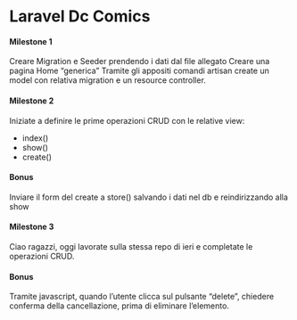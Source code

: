 Laravel Dc Comics
===

#### Milestone 1
Creare Migration e Seeder prendendo i dati dal file allegato
Creare una pagina Home “generica”
Tramite gli appositi comandi artisan create un model con relativa migration e un resource controller.

#### Milestone 2
Iniziate a definire le prime operazioni CRUD con le relative view:
- index()
- show()
- create()

#### Bonus
Inviare il form del create a store() salvando i dati nel db e reindirizzando alla show

#### Milestone 3
Ciao ragazzi, oggi lavorate sulla stessa repo di ieri e completate le operazioni CRUD.

#### Bonus
Tramite javascript, quando l’utente clicca sul pulsante “delete”, chiedere conferma della cancellazione, prima di eliminare l’elemento.
